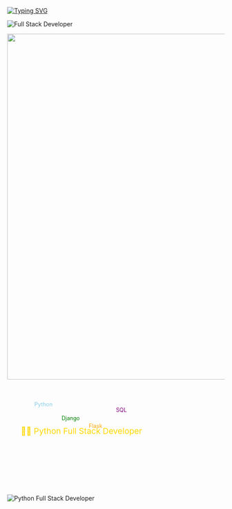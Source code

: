 
[![Typing SVG](https://readme-typing-svg.herokuapp.com?size=25&color=00FF00&lines=Hi+There!+👋;I'm+Dammuru+Somalinga;Python+Full+Stack+Developer;Open+Source+Learner)](https://git.io/typing-svg)

![Full Stack Developer](https://your-link-to-gif-or-svg.com/animation.gif)

<img src="animation.svg" width="800">

<svg viewBox="0 0 800 400" xmlns="http://www.w3.org/2000/svg">
  <text x="50" y="200" font-size="30" fill="#FFD700">
    👨‍💻 Python Full Stack Developer
  </text>

  <!-- Floating Skills -->
  <text x="100" y="100" font-size="20" fill="skyblue">
    <animate attributeName="y" values="100;80;100" dur="3s" repeatCount="indefinite"/>
    Python
  </text>

  <text x="200" y="150" font-size="20" fill="green">
    <animate attributeName="y" values="150;130;150" dur="4s" repeatCount="indefinite"/>
    Django
  </text>

  <text x="300" y="180" font-size="20" fill="orange">
    <animate attributeName="y" values="180;160;180" dur="2s" repeatCount="indefinite"/>
    Flask
  </text>

  <text x="400" y="120" font-size="20" fill="purple">
    <animate attributeName="y" values="120;100;120" dur="3s" repeatCount="indefinite"/>
    SQL
  </text>
</svg>

![Python Full Stack Developer](your-gif-link.gif)
